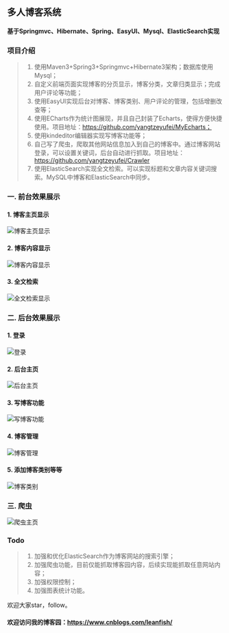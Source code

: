 
## 多人博客系统
#### 基于Springmvc、Hibernate、Spring、EasyUI、Mysql、ElasticSearch实现

### **项目介绍**

>1. 使用Maven3+Spring3+Springmvc+Hibernate3架构；数据库使用Mysql；
>2. 自定义前端页面实现博客的分页显示，博客分类，文章归类显示；完成用户评论等功能；
>3. 使用EasyUI实现后台对博客、博客类别、用户评论的管理，包括增删改查等；
>4. 使用ECharts作为统计图展现，并且自己封装了Echarts，使得方便快捷使用。项目地址：https://github.com/yangtzeyufei/MyEcharts；
>5. 使用kindeditor编辑器实现写博客功能等；
>6. 自己写了爬虫，爬取其他网站信息加入到自己的博客中。通过博客网站登录，可以设置关键词，后台自动进行抓取。项目地址：https://github.com/yangtzeyufei/Crawler
>7. 使用ElasticSearch实现全文检索。可以实现标题和文章内容关键词搜索。MySQL中博客和ElasticSearch中同步。

### **一. 前台效果展示**
#### **1. 博客主页显示**
![博客主页显示](http://images.cnblogs.com/cnblogs_com/yangtze-yufei/860899/o_newindex.png)
#### **2. 博客内容显示**
![博客内容显示](http://images.cnblogs.com/cnblogs_com/yangtze-yufei/860899/o_%e6%96%87%e7%ab%a0%e5%86%85%e5%ae%b9.png)
#### **3. 全文检索**
![全文检索显示](http://images.cnblogs.com/cnblogs_com/yangtze-yufei/860899/o_%e5%85%a8%e6%96%87%e6%a3%80%e7%b4%a2.png)

### **二. 后台效果展示**
#### **1. 登录**
![登录](http://images.cnblogs.com/cnblogs_com/yangtze-yufei/860899/o_%e7%99%bb%e5%bd%95.png)
#### **2. 后台主页**
![后台主页](http://images.cnblogs.com/cnblogs_com/yangtze-yufei/860899/o_%e5%90%8e%e5%8f%b0%e4%b8%bb%e9%a1%b5.png)
#### **3. 写博客功能**
![写博客功能](http://images.cnblogs.com/cnblogs_com/yangtze-yufei/860899/o_%e6%96%b0%e5%bb%ba%e5%8d%9a%e5%ae%a2.png)
#### **4. 博客管理**
![博客管理](http://images.cnblogs.com/cnblogs_com/yangtze-yufei/860899/o_%e5%8d%9a%e5%ae%a2%e5%86%85%e5%ae%b9%e7%ae%a1%e7%90%86.png)
#### **5. 添加博客类别等等**
![博客类别](http://images.cnblogs.com/cnblogs_com/yangtze-yufei/860899/o_%e5%8d%9a%e5%ae%a2%e7%b1%bb%e5%88%ab%e7%ae%a1%e7%90%86.png)

### **三. 爬虫**
![爬虫主页](http://images.cnblogs.com/cnblogs_com/yangtze-yufei/860899/o_Blog%20Crawler_005.png)

### **Todo**
>1. 加强和优化ElasticSearch作为博客网站的搜索引擎；
>2. 加强爬虫功能，目前仅能抓取博客园内容，后续实现能抓取任意网站内容；
>3. 加强权限控制；
>4. 加强图表统计功能。


欢迎大家star，follow。

#### **欢迎访问我的博客园：https://www.cnblogs.com/leanfish/**
